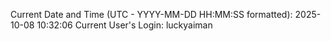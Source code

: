 Current Date and Time (UTC - YYYY-MM-DD HH:MM:SS formatted): 2025-10-08 10:32:06
Current User's Login: luckyaiman
